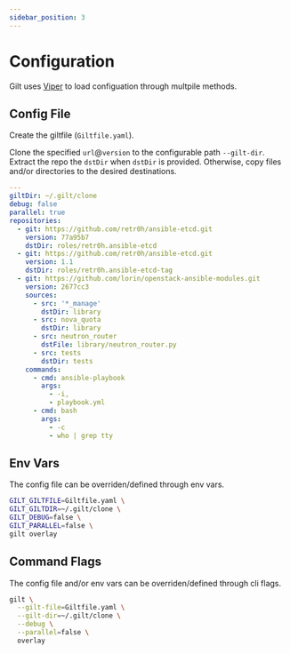 ```yaml
---
sidebar_position: 3
---
```


# Configuration

Gilt uses [Viper][] to load configuation through multpile methods.

## Config File

Create the giltfile (`Giltfile.yaml`).

Clone the specified `url`@`version` to the configurable path `--gilt-dir`.
Extract the repo the `dstDir` when `dstDir` is provided. Otherwise, copy files
and/or directories to the desired destinations.

```yaml
---
giltDir: ~/.gilt/clone
debug: false
parallel: true
repositories:
  - git: https://github.com/retr0h/ansible-etcd.git
    version: 77a95b7
    dstDir: roles/retr0h.ansible-etcd
  - git: https://github.com/retr0h/ansible-etcd.git
    version: 1.1
    dstDir: roles/retr0h.ansible-etcd-tag
  - git: https://github.com/lorin/openstack-ansible-modules.git
    version: 2677cc3
    sources:
      - src: '*_manage'
        dstDir: library
      - src: nova_quota
        dstDir: library
      - src: neutron_router
        dstFile: library/neutron_router.py
      - src: tests
        dstDir: tests
    commands:
      - cmd: ansible-playbook
        args:
          - -i,
          - playbook.yml
      - cmd: bash
        args:
          - -c
          - who | grep tty
```

## Env Vars

The config file can be overriden/defined through env vars.

```bash
GILT_GILTFILE=Giltfile.yaml \
GILT_GILTDIR=~/.gilt/clone \
GILT_DEBUG=false \
GILT_PARALLEL=false \
gilt overlay
```

## Command Flags

The config file and/or env vars can be overriden/defined through cli flags.

```bash
gilt \
  --gilt-file=Giltfile.yaml \
  --gilt-dir=~/.gilt/clone \
  --debug \
  --parallel=false \
  overlay
```

<!-- prettier-ignore-start -->
[Viper]: https://github.com/spf13/viper
<!-- prettier-ignore-end -->
